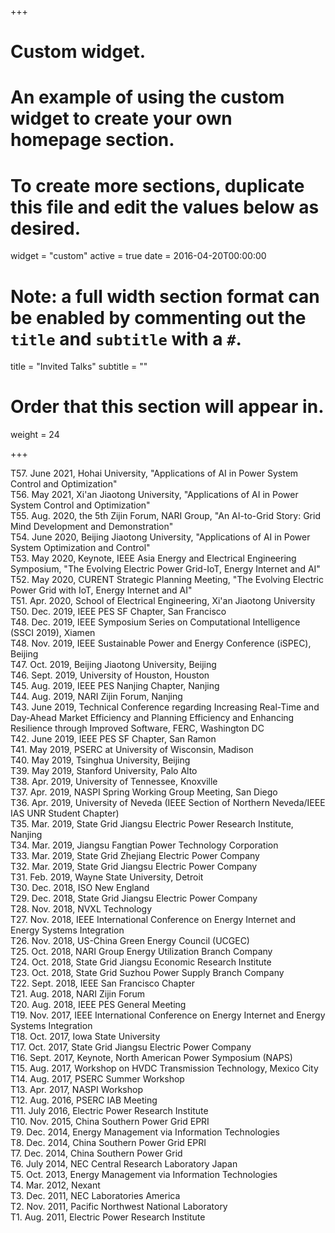 +++
# Custom widget.
# An example of using the custom widget to create your own homepage section.
# To create more sections, duplicate this file and edit the values below as desired.
widget = "custom"
active = true
date = 2016-04-20T00:00:00

# Note: a full width section format can be enabled by commenting out the `title` and `subtitle` with a `#`.
title = "Invited Talks"
subtitle = ""

# Order that this section will appear in.
weight = 24

+++

T57. June 2021, Hohai University, "Applications of AI in Power System Control and Optimization"   
T56. May 2021, Xi'an Jiaotong University, "Applications of AI in Power System Control and Optimization"   
T55.  Aug. 2020, the 5th Zijin Forum, NARI Group, "An AI-to-Grid Story: Grid Mind Development and Demonstration"    
T54.  June 2020, Beijing Jiaotong University, "Applications of AI in Power System Optimization and Control"   
T53.  May 2020, Keynote, IEEE Asia Energy and Electrical Engineering Symposium, "The Evolving Electric Power Grid-IoT, Energy Internet and AI"    
T52.  May 2020, CURENT Strategic Planning Meeting, "The Evolving Electric Power Grid with IoT, Energy Internet and AI"  
T51.  Apr. 2020, School of Electrical Engineering, Xi'an Jiaotong University    
T50.  Dec. 2019, IEEE PES SF Chapter, San Francisco   
T48.  Dec. 2019, IEEE Symposium Series on Computational Intelligence (SSCI 2019), Xiamen    
T48.  Nov. 2019, IEEE Sustainable Power and Energy Conference (iSPEC), Beijing    
T47.  Oct. 2019, Beijing Jiaotong University, Beijing   
T46.  Sept. 2019, University of Houston, Houston    
T45.  Aug. 2019, IEEE PES Nanjing Chapter, Nanjing    
T44.  Aug. 2019, NARI Zijin Forum, Nanjing    
T43.  June 2019, 	Technical Conference regarding Increasing Real-Time and Day-Ahead Market Efficiency and Planning Efficiency and Enhancing Resilience through Improved Software, FERC, Washington DC     
T42.  June 2019, IEEE PES SF Chapter, San Ramon   
T41.  May 2019, PSERC at University of Wisconsin, Madison    
T40.  May 2019, Tsinghua University, Beijing    
T39.  May 2019, Stanford University, Palo Alto    
T38.  Apr. 2019, University of Tennessee, Knoxville   
T37.  Apr. 2019, NASPI Spring Working Group Meeting, San Diego    
T36.  Apr. 2019, University of Neveda (IEEE Section of Northern Neveda/IEEE IAS UNR Student Chapter)    
T35.  Mar. 2019, State Grid Jiangsu Electric Power Research Institute, Nanjing    
T34.  Mar. 2019, Jiangsu Fangtian Power Technology Corporation    
T33.  Mar. 2019, State Grid Zhejiang Electric Power Company   
T32.  Mar. 2019, State Grid Jiangsu Electric Power Company    
T31.  Feb. 2019, Wayne State University, Detroit    
T30.	Dec. 2018, ISO New England    
T29.	Dec. 2018, State Grid Jiangsu Electric Power Company    
T28.	Nov. 2018, NVXL Technology    
T27.	Nov. 2018, IEEE International Conference on Energy Internet and Energy Systems Integration    
T26.	Nov. 2018, US-China Green Energy Council (UCGEC)    
T25.	Oct. 2018, NARI Group Energy Utilization Branch Company   
T24.	Oct. 2018, State Grid Jiangsu Economic Research Institute   
T23.	Oct. 2018, State Grid Suzhou Power Supply Branch Company    
T22.	Sept. 2018, IEEE San Francisco Chapter    
T21.	Aug. 2018, NARI Zijin Forum    
T20.	Aug. 2018, IEEE PES General Meeting   
T19.	Nov. 2017, IEEE International Conference on Energy Internet and Energy Systems Integration    
T18.	Oct. 2017, Iowa State University    
T17.	Oct. 2017, State Grid Jiangsu Electric Power Company    
T16.	Sept. 2017, Keynote, North American Power Symposium (NAPS)    
T15.	Aug. 2017, Workshop on HVDC Transmission Technology, Mexico City    
T14.	Aug. 2017, PSERC Summer Workshop    
T13.	Apr. 2017, NASPI Workshop   
T12.	Aug. 2016, PSERC IAB Meeting    
T11.	July 2016, Electric Power Research Institute    
T10.	Nov. 2015, China Southern Power Grid EPRI   
T9.	Dec. 2014, Energy Management via Information Technologies   
T8.	Dec. 2014, China Southern Power Grid EPRI   
T7.	Dec. 2014, China Southern Power Grid    
T6.	July 2014, NEC Central Research Laboratory Japan    
T5.	Oct. 2013, Energy Management via Information Technologies   
T4.	Mar. 2012, Nexant   
T3.	Dec. 2011, NEC Laboratories America   
T2.	Nov. 2011, Pacific Northwest National Laboratory    
T1.	Aug. 2011, Electric Power Research Institute    
